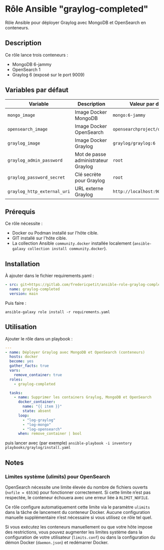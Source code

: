 # Rôle Ansible "graylog-completed"

Rôle Ansible pour déployer Graylog avec MongoDB et OpenSearch en conteneurs.

## Description

Ce rôle lance trois conteneurs :
- MongoDB 6-jammy
- OpenSearch 1
- Graylog 6 (exposé sur le port 9009)

## Variables par défaut

| Variable                    | Description                         | Valeur par défaut                |
|-----------------------------|-------------------------------------|----------------------------------|
| `mongo_image`               | Image Docker MongoDB                | `mongo:6-jammy`                  |
| `opensearch_image`          | Image Docker OpenSearch             | `opensearchproject/opensearch:1` |
| `graylog_image`             | Image Docker Graylog                | `graylog/graylog:6`              |
| `graylog_admin_password`    | Mot de passe administrateur Graylog | `root`                           |
| `graylog_password_secret`   | Clé secrète pour Graylog            | `root`                           |
| `graylog_http_external_uri` | URL externe Graylog                 | `http://localhost:9009/`         |

## Prérequis

Ce rôle nécessite :
- Docker ou Podman installé sur l'hôte cible.
- GIT installé sur l'hôte cible.
- La collection Ansible `community.docker` installée localement (`ansible-galaxy collection install community.docker`).

## Installation

À ajouter dans le fichier requirements.yaml :

```yaml
- src: git+https://gitlab.com/fredericpetit/ansible-role-graylog-completed.git
  name: graylog-completed
  version: main
```

Puis faire :

`ansible-galaxy role install -r requirements.yaml`

## Utilisation

Ajouter le rôle dans un playbook :

```yaml
---
- name: Déployer Graylog avec MongoDB et OpenSearch (conteneurs)
  hosts: docker
  become: yes
  gather_facts: true
  vars:
    remove_container: true
  roles:
    - graylog-completed

  tasks:
    - name: Supprimer les containers Graylog, MongoDB et OpenSearch
      docker_container:
        name: "{{ item }}"
        state: absent
      loop:
        - "log-graylog"
        - "log-mongo"
        - "log-opensearch"
      when: remove_container | bool
```

puis lancer avec (par exemple) `ansible-playbook -i inventory playbooks/graylog/install.yaml`

## Notes

### Limites système (ulimits) pour OpenSearch

OpenSearch nécessite une limite élevée du nombre de fichiers ouverts (`nofile = 65536`) pour fonctionner correctement. Si cette limite n’est pas respectée, le conteneur échouera avec une erreur liée à `RLIMIT_NOFILE`.

Ce rôle configure automatiquement cette limite via le paramètre `ulimits` dans la tâche de lancement du conteneur Docker. Aucune configuration manuelle supplémentaire n’est nécessaire si vous utilisez ce rôle tel quel.

Si vous exécutez les conteneurs manuellement ou que votre hôte impose des restrictions, vous pouvez augmenter les limites système dans la configuration de votre utilisateur (`limits.conf`) ou dans la configuration du démon Docker (`daemon.json`) et redémarrer Docker.